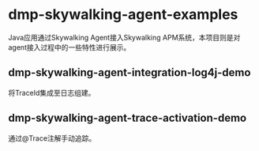 # dmp-skywalking-agent-examples
Java应用通过Skywalking Agent接入Skywalking APM系统，本项目则是对agent接入过程中的一些特性进行展示。

## dmp-skywalking-agent-integration-log4j-demo
将TraceId集成至日志组建。

## dmp-skywalking-agent-trace-activation-demo
通过@Trace注解手动追踪。
